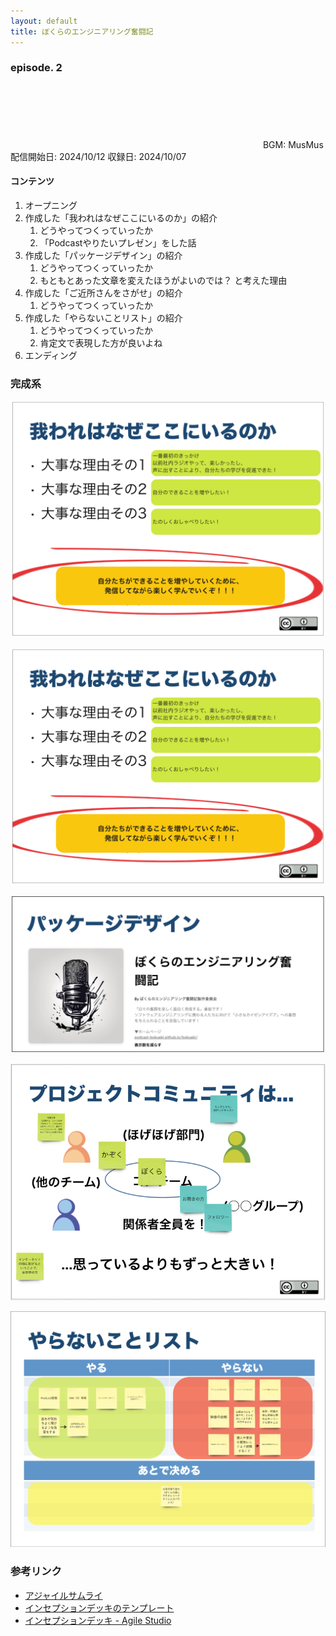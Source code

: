 ```yaml
---
layout: default
title: ぼくらのエンジニアリング奮闘記
---
```


### episode. 2
<iframe src="" height="102px" width="400px" frameborder="0" scrolling="no"></iframe>
BGM: MusMus  
配信開始日: 2024/10/12  
収録日: 2024/10/07

#### コンテンツ
1. オープニング
2. 作成した「我われはなぜここにいるのか」の紹介
   1. どうやってつくっていったか
   2. 「Podcastやりたいプレゼン」をした話
3. 作成した「パッケージデザイン」の紹介
   1. どうやってつくっていったか
   2. もともとあった文章を変えたほうがよいのでは？ と考えた理由
4. 作成した「ご近所さんをさがせ」の紹介
   1. どうやってつくっていったか
5. 作成した「やらないことリスト」の紹介
   1. どうやってつくっていったか
   2. 肯定文で表現した方が良いよね
6. エンディング

### 完成系

![完成系](./fixed_why_are_we_here.png)

![完成系](./fixed_why_are_we_here.png)

![完成系](./fixed_package_design.png)

![完成系](./fixed_meet_your_neighbors.png)

![完成系](./fixed_create_a_NOT_list.png)

### 参考リンク
- [アジャイルサムライ](https://shop.ohmsha.co.jp/shopdetail/000000001901/)
- [インセプションデッキのテンプレート](https://github.com/agile-samurai-ja/support)
- [インセプションデッキ - Agile Studio](https://www.agile-studio.jp/post/apm-inception-deck)
